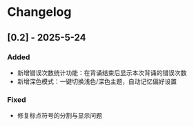 # Changelog

## [0.2] - 2025-5-24
### Added
- 新增错误次数统计功能：在背诵结束后显示本次背诵的错误次数
- 新增深色模式：一键切换浅色/深色主题，自动记忆偏好设置

### Fixed
- 修复标点符号的分割与显示问题